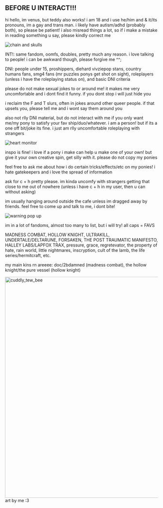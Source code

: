 ## BEFORE U INTERACT!!!




hi hello, im venus, but teddy also works! i am 18 and i use he/him and & it/its pronouns, im a gay and trans man. i likely have autism/adhd (probably both), so please be patient! i also misread things a lot, so if i make a mistake in reading something u say, please kindly correct me

![chain and skulls](https://github.com/user-attachments/assets/c3f48459-144c-4b37-b1ee-86e94e104ed3)

INT!: same fandom, oomfs, doubles, pretty much any reason. i love talking to people! i can be awkward though, please forgive me ^^;

DNI: people under 15, proshippers, diehard vivziepop stans, country humans fans, smg4 fans (mr puzzles ponys get shot on sight), roleplayers (unless i have the roleplaying status on), and basic DNI criteria

  please do not make sexual jokes to or around me! it makes me very uncomfortable and i dont find it funny. if you dont stop i will just hide you

  i reclaim the F and T slurs, often in jokes around other queer people. if that upsets you, please tell me and i wont say them around you
  
  also not rlly DNI material, but do not interact with me if you only want me/my pony to satisfy your fav ship/duo/whatever. i am a person! but if its a one off bit/joke its fine. i just am rlly uncomfortable roleplaying with strangers 
  


![heart monitor](https://github.com/user-attachments/assets/01ce628f-c241-4509-8a79-264a6f1e3d4a)


inspo is fine! i love if a pony i make can help u make one of your own! but give it your own creative spin, get silly with it. please do not copy my ponies

feel free to ask me about how i do certain tricks/effects/etc on my ponies! i hate gatekeepers and i love the spread of information

ask for c + h pretty please. im kinda uncomfy with strangers getting that close to me out of nowhere (unless i have c + h in my user, then u can without asking)

im usually hanging around outside the cafe unless im dragged away by friends. feel free to come up and talk to me, i dont bite!

![warning pop up](https://github.com/user-attachments/assets/55a0e02e-12d3-46a4-a1a0-b9c66f50efc1)


im in a lot of fandoms, almost too many to list, but i will try! all caps = FAVS

MADNESS COMBAT, HOLLOW KNIGHT, ULTRAKILL, UNDERTALE/DELTARUNE, FORSAKEN, THE POST TRAUMATIC MANIFESTO, HALLEY LABS/LAPFOX TRAX, pressure, grace, regretevator, the property of hate, rain world, little nightmares, inscryption, cult of the lamb, the life series/hermitcraft, etc.

my main kins rn areeee: doc/2bdamned (madness combat), the hollow knight/the pure vessel (hollow knight)

<img width="576" height="726" alt="cuddly_tew_bee" src="https://github.com/user-attachments/assets/dc895e4d-e1b8-4701-b51c-d397e0fac389" />
art by me :3 

